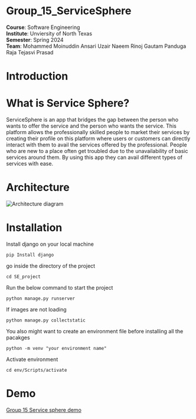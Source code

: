 # Group_15_ServiceSphere

<b>Course</b>: Software Engineering <br>
<b>Institute</b>: Unviersity of North Texas <br>
<b>Semester</b>: Spring 2024 <br>
<b>Team</b>: 
Mohammed Moinuddin Ansari
Uzair Naeem
Rinoj Gautam
Panduga Raja Tejasvi Prasad


# Introduction
# What is Service Sphere?
ServiceSphere is an app that bridges the gap between the person who wants to offer the service and the person who wants the service. This platform allows the professionally skilled people to market their services by creating their profile on this platform where users or customers can directly interact with them to avail the services offered by the professional. People who are new to a place often get troubled due to the unavailability of basic services around them. By using this app they can avail different types of services with ease.

# Architecture
![Architecture diagram](https://drive.google.com/file/d/1UR7gl5ozkHstaR99sacem0cD84jV2OnH/view?usp=sharing)



# Installation
Install django on your local machine

`pip Install django`

go inside the directory of the project

`cd SE_project`

Run the below command to start the project

`python manage.py runserver`

If images are not loading

`python manage.py collectstatic`

You also might want to create an environment file before installing all the pacakges

`python -m venv "your environment name"`

Activate environment

`cd env/Scripts/activate`

# Demo
[Group 15 Service sphere demo](https://drive.google.com/file/d/1DWmbAlssI51a66Ksoxoc0qwRWSD_vlXQ/preview)




